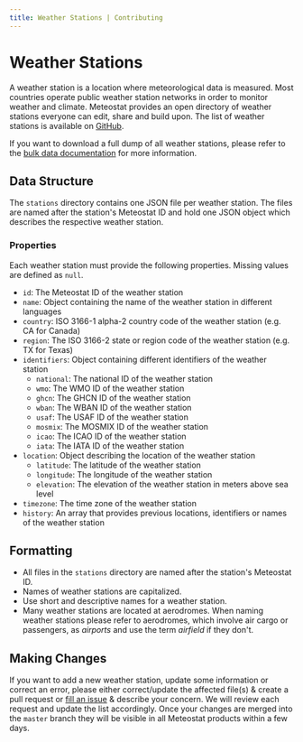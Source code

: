 ```yaml
---
title: Weather Stations | Contributing
---
```


# Weather Stations

A weather station is a location where meteorological data is measured. Most countries operate public weather station networks in order to monitor weather and climate. Meteostat provides an open directory of weather stations everyone can edit, share and build upon. The list of weather stations is available on [GitHub](https://github.com/meteostat/weather-stations).

If you want to download a full dump of all weather stations, please refer to the [bulk data documentation](/bulk/stations) for more information.

## Data Structure

The `stations` directory contains one JSON file per weather station. The files are named after the station's Meteostat ID and hold one JSON object which describes the respective weather station.

### Properties

Each weather station must provide the following properties. Missing values are defined as `null`.

* `id`: The Meteostat ID of the weather station
* `name`: Object containing the name of the weather station in different languages
* `country`: ISO 3166-1 alpha-2 country code of the weather station (e.g. CA for Canada)
* `region`: The ISO 3166-2 state or region code of the weather station (e.g. TX for Texas)
* `identifiers`: Object containing different identifiers of the weather station
    * `national`: The national ID of the weather station
    * `wmo`: The WMO ID of the weather station
    * `ghcn`: The GHCN ID of the weather station
    * `wban`: The WBAN ID of the weather station
    * `usaf`: The USAF ID of the weather station
    * `mosmix`: The MOSMIX ID of the weather station
    * `icao`: The ICAO ID of the weather station
    * `iata`: The IATA ID of the weather station
* `location`: Object describing the location of the weather station
    * `latitude`: The latitude of the weather station
    * `longitude`: The longitude of the weather station
    * `elevation`: The elevation of the weather station in meters above sea level
* `timezone`: The time zone of the weather station
* `history`: An array that provides previous locations, identifiers or names of the weather station

## Formatting

* All files in the `stations` directory are named after the station's Meteostat ID.
* Names of weather stations are capitalized.
* Use short and descriptive names for a weather station.
* Many weather stations are located at aerodromes. When naming weather stations please refer to aerodromes, which involve air cargo or passengers, as *airports* and use the term *airfield* if they don't.

## Making Changes

If you want to add a new weather station, update some information or correct an error, please either correct/update the affected file(s) & create a pull request or [fill an issue](https://github.com/meteostat/weather-stations/issues/new) & describe your concern. We will review each request and update the list accordingly. Once your changes are merged into the `master` branch they will be visible in all Meteostat products within a few days.
